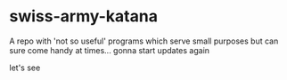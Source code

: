 # swiss-army-katana
A repo with 'not so useful' programs which serve small purposes but can sure come handy at times...
gonna start updates again

let's see
